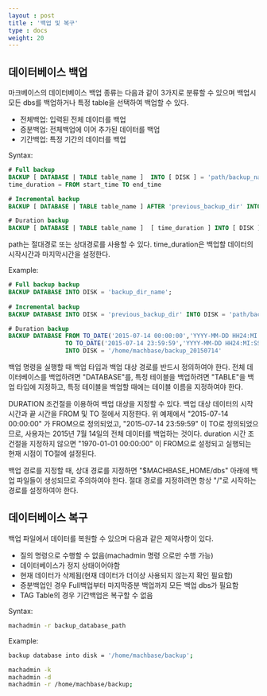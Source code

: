 ```yaml
---
layout : post
title : '백업 및 복구'
type : docs
weight: 20
---
```


## 데이터베이스 백업

마크베이스의 데이터베이스 백업 종류는 다음과 같이 3가지로 분류할 수 있으며
백업시 모든 dbs를 백업하거나 특정 table을 선택하여 백업할 수 있다.
 - 전체백업: 입력된 전체 데이터를 백업
 - 증분백업: 전체백업에 이어 추가된 데이터를 백업
 - 기간백업: 특정 기간의 데이터를 백업

Syntax:

```sql
# Full backup
BACKUP [ DATABASE | TABLE table_name ]  INTO [ DISK ] = 'path/backup_name';
time_duration = FROM start_time TO end_time

# Incremental backup
BACKUP [ DATABASE | TABLE table_name ] AFTER 'previous_backup_dir' INTO [ DISK ] = 'path/backup_name';

# Duration backup
BACKUP [ DATABASE | TABLE table_name ]  [ time_duration ] INTO [ DISK ] = 'path/backup_name';
```
path는 절대경로 또는 상대경로를 사용할 수 있다.
time_duration은 백업할 데이터의 시작시간과 마지막시간을 설정한다.

Example:

```sql
# Full backup backup
BACKUP DATABASE INTO DISK = 'backup_dir_name';
 
# Incremental backup
BACKUP DATABASE INTO DISK = 'previous_backup_dir' INTO DISK = 'path/backup_name';

# Duration backup
BACKUP DATABASE FROM TO_DATE('2015-07-14 00:00:00','YYYY-MM-DD HH24:MI:SS')
                TO TO_DATE('2015-07-14 23:59:59','YYYY-MM-DD HH24:MI:SS')
                INTO DISK = '/home/machbase/backup_20150714'
```

백업 명령을 실행할 때 백업 타입과 백업 대상 경로를 반드시 정의하여야 한다. 전체 데이터베이스를 백업하려면 "DATABASE"를, 특정 테이블을 백업하려면 "TABLE"을 백업 타입에 지정하고, 특정 테이블을 백업할 때에는 테이블 이름을 지정하여야 한다.

DURATION 조건절을 이용하여 백업 대상을 지정할 수 있다.
백업 대상 데이터의 시작 시간과 끝 시간을 FROM 및 TO 절에서 지정한다.
위 예제에서  "2015-07-14 00:00:00" 가 FROM으로 정의되었고, "2015-07-14 23:59:59" 이 TO로 정의되었으므로, 사용자는 2015년 7월 14일의 전체 데이터를 백업하는 것이다.
duration 시간 조건절을 지정하지 않으면 "1970-01-01 00:00:00" 이 FROM으로 설정되고 실행되는 현재 시점이 TO절에 설정된다.

백업 경로를 지정할 때, 상대 경로를 지정하면 "$MACHBASE_HOME/dbs" 아래에 백업 파일들이 생성되므로 주의하여야 한다. 절대 경로를 지정하려면 항상 "/"로 시작하는 경로를 설정하여야 한다.

## 데이터베이스 복구

백업 파일에서 데이터를 복원할 수 있으며 다음과 같은 제약사항이 있다.
 - 질의 명령으로 수행할 수 없음(machadmin 명령 으로만 수행 가능)
 - 데이터베이스가 정지 상태이어야함
 - 현재 데이터가 삭제됨(현재 데이터가 더이상 사용되지 않는지 확인 필요함)
 - 증분백업인 경우 Full백업부터 마지막증분 백업까지 모든 백업 dbs가 필요함
 - TAG Table의 경우 기간백업은 복구할 수 없음

Syntax:

```bash
machadmin -r backup_database_path
```

Example:

```bash
backup database into disk = '/home/machbase/backup';

machadmin -k
machadmin -d
machadmin -r /home/machbase/backup;
```

